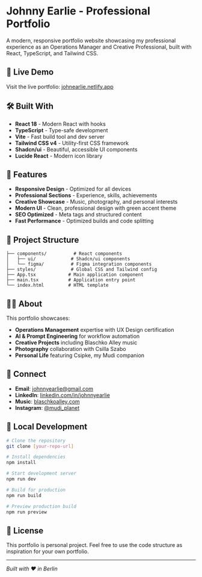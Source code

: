 # Johnny Earlie - Professional Portfolio

A modern, responsive portfolio website showcasing my professional experience as an Operations Manager and Creative Professional, built with React, TypeScript, and Tailwind CSS.

## 🚀 Live Demo

Visit the live portfolio: [johnearlie.netlify.app](https://johnearlie.netlify.app)

## 🛠️ Built With

- **React 18** - Modern React with hooks
- **TypeScript** - Type-safe development
- **Vite** - Fast build tool and dev server
- **Tailwind CSS v4** - Utility-first CSS framework
- **Shadcn/ui** - Beautiful, accessible UI components
- **Lucide React** - Modern icon library

## 🎯 Features

- **Responsive Design** - Optimized for all devices
- **Professional Sections** - Experience, skills, achievements
- **Creative Showcase** - Music, photography, and personal interests
- **Modern UI** - Clean, professional design with green accent theme
- **SEO Optimized** - Meta tags and structured content
- **Fast Performance** - Optimized builds and code splitting

## 📂 Project Structure

```
├── components/          # React components
│   ├── ui/             # Shadcn/ui components
│   └── figma/          # Figma integration components
├── styles/             # Global CSS and Tailwind config
├── App.tsx            # Main application component
├── main.tsx           # Application entry point
└── index.html         # HTML template
```

## 🧑‍💼 About

This portfolio showcases:

- **Operations Management** expertise with UX Design certification
- **AI & Prompt Engineering** for workflow automation
- **Creative Projects** including Blaschko Alley music
- **Photography** collaboration with Csilla Szabo
- **Personal Life** featuring Csipke, my Mudi companion

## 🔗 Connect

- **Email**: johnnyearlie@gmail.com
- **LinkedIn**: [linkedin.com/in/johnnyearlie](https://www.linkedin.com/in/johnnyearlie)
- **Music**: [blaschkoalley.com](https://blaschkoalley.com)
- **Instagram**: [@mudi_planet](https://instagram.com/mudi_planet)

## 🚀 Local Development

```bash
# Clone the repository
git clone [your-repo-url]

# Install dependencies
npm install

# Start development server
npm run dev

# Build for production
npm run build

# Preview production build
npm run preview
```

## 📝 License

This portfolio is personal project. Feel free to use the code structure as inspiration for your own portfolio.

---

*Built with ❤️ in Berlin*
